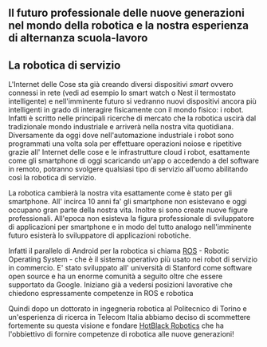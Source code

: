 ## Il futuro professionale delle nuove generazioni nel mondo della robotica e la nostra esperienza di alternanza scuola-lavoro ##

## La robotica di servizio ##
 
L'Internet delle Cose sta già creando diversi dispositivi *smart* ovvero connessi in rete (vedi ad esempio lo smart watch o Nest il termostato intelligente)
e nell'imminente futuro si vedranno nuovi dispositivi ancora più intelligenti in grado di interagire fisicamente con il mondo fisico: i robot.
Infatti è scritto nelle principali ricerche di mercato che la robotica uscirà dal tradizionale mondo industriale e arriverà nella nostra vita quotidiana. Diversamente da oggi dove nell'automazione industriale i robot sono programmati una volta sola per effettuare operazioni noiose e ripetitive grazie all' Internet delle cose e le infrastrutture cloud i robot, esattamente come gli smartphone di oggi scaricando un'app o accedendo a del software in remoto, potranno svolgere qualsiasi tipo di servizio all'uomo abilitando così la robotica di servizio.   

La robotica cambierà la nostra vita esattamente come è stato per gli smartphone. 
All' incirca 10 anni fa' gli smartphone non esistevano e oggi occupano gran parte della nostra vita. Inoltre si sono create nuove figure professionali. 
All'epoca non esisteva la figura professionale di sviluppatore di applicazioni per smartphone e in modo del tutto analogo nell'imminente futuro esisterà lo sviluppatore di applicazioni robotiche.

Infatti il parallelo di Android per la robotica si chiama [ROS](http://wiki.ros.org/it) - Robotic Operating System - che è il sistema operativo più usato nei robot di servizio in commercio. E' stato sviluppato all' università di Stanford come software open source e ha un enorme comunità a seguito oltre che essere supportato da Google. Iniziano già a vedersi posizioni lavorative che chiedono espressamente competenze in ROS e robotica

Quindi dopo un dottorato in ingegneria robotica al Politecnico di Torino e un'esperienza di ricerca in Telecom Italia abbiamo deciso di scommettere fortemente su questa visione e fondare [HotBlack Robotics](www.hotblackrobotics.com) che ha l'obbiettivo di fornire competenze di robotica alle nuove generazioni! 



